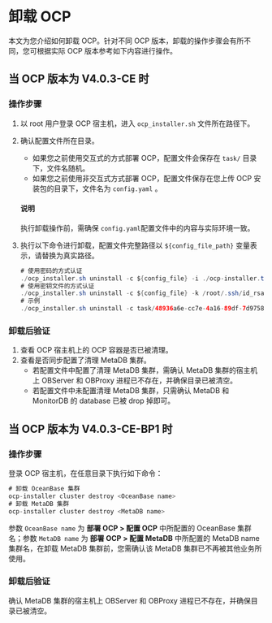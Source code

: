 # 卸载 OCP

本文为您介绍如何卸载 OCP。针对不同 OCP 版本，卸载的操作步骤会有所不同，您可根据实际 OCP 版本参考如下内容进行操作。

## 当 OCP 版本为 V4.0.3-CE 时

### 操作步骤

1. 以 root 用户登录 OCP 宿主机，进入 `ocp_installer.sh` 文件所在路径下。

2. 确认配置文件所在目录。

    * 如果您之前使用交互式的方式部署 OCP，配置文件会保存在 `task/` 目录下，文件名随机。
    * 如果您之前使用非交互式方式部署 OCP，配置文件保存在您上传 OCP 安装包的目录下，文件名为 `config.yaml` 。

    <main id="notice" type='explain'>
    <h4>说明</h4>
    <p>执行卸载操作前，需确保 <code>config.yaml</code>配置文件中的内容与实际环境一致。</p>
    </main>

3. 执行以下命令进行卸载，配置文件完整路径以 `${config_file_path}` 变量表示，请替换为真实路径。

    ```java
    # 使用密码的方式认证
    ./ocp_installer.sh uninstall -c ${config_file} -i ./ocp-installer.tar.gz
    # 使用密钥文件的方式认证
    ./ocp_installer.sh uninstall -c ${config_file} -k /root/.ssh/id_rsa -i ./ocp-installer.tar.gz
    # 示例
    ./ocp_installer.sh uninstall -c task/48936a6e-cc7e-4a16-89df-7d97584fa925.yaml -k /root/.ssh/id_rsa -i ./ocp-installer.tar.gz
    ```

### 卸载后验证

1. 查看 OCP 宿主机上的 OCP 容器是否已被清理。
2. 查看是否同步配置了清理 MetaDB 集群。
    * 若配置文件中配置了清理 MetaDB 集群，需确认 MetaDB 集群的宿主机上 OBServer 和 OBProxy 进程已不存在，并确保目录已被清空。
    * 若配置文件中未配置清理 MetaDB 集群，只需确认 MetaDB 和 MonitorDB 的 database 已被 drop 掉即可。

## 当 OCP 版本为 V4.0.3-CE-BP1 时

### 操作步骤

登录 OCP 宿主机，在任意目录下执行如下命令：

```java
# 卸载 OceanBase 集群
ocp-installer cluster destroy <OceanBase name>
# 卸载 MetaDB 集群
ocp-installer cluster destroy <MetaDB name>
```

参数 `OceanBase name` 为 **部署 OCP > 配置 OCP** 中所配置的 OceanBase 集群名；参数 `MetaDB name` 为 **部署 OCP > 配置 MetaDB** 中所配置的 MetaDB name 集群名，在卸载 MetaDB 集群前，您需确认该 MetaDB 集群已不再被其他业务所使用。

### 卸载后验证

确认 MetaDB 集群的宿主机上 OBServer 和 OBProxy 进程已不存在，并确保目录已被清空。

